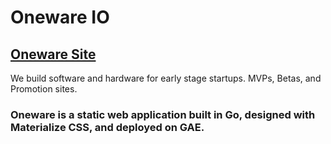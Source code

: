 # Oneware IO

## [Oneware Site](https://oneware.io)

We build software and hardware for early stage startups. MVPs, Betas, and Promotion sites.

### Oneware is a static web application built in Go, designed with Materialize CSS, and deployed on GAE.
